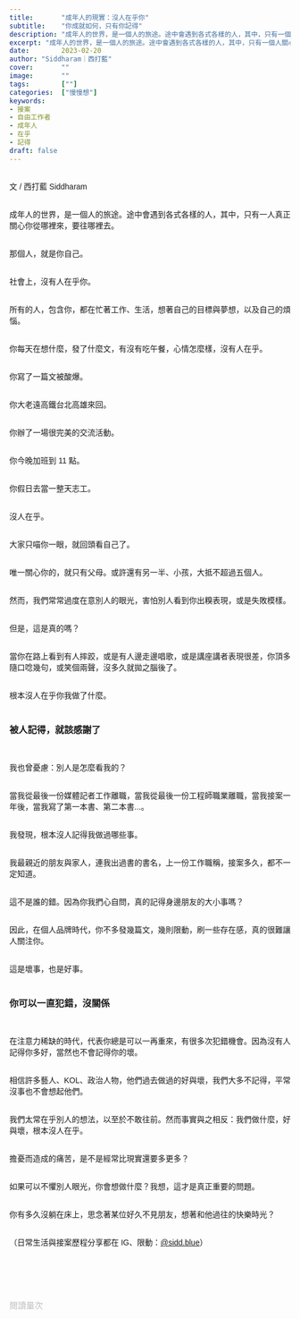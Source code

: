 ```yaml
---
title:       "成年人的現實：沒人在乎你"
subtitle:    "你成就如何，只有你記得"
description: "成年人的世界，是一個人的旅途。途中會遇到各式各樣的人，其中，只有一個人關心你從哪裡人，要往哪裡走..."
excerpt: "成年人的世界，是一個人的旅途。途中會遇到各式各樣的人，其中，只有一個人關心你從哪裡人，要往哪裡走..."
date:        2023-02-20
author: "Siddharam｜西打藍"
cover:       ""
image:       ""
tags:        [""]
categories:  ["慢慢想"]
keywords:
- 接案
- 自由工作者
- 成年人
- 在乎
- 記得
draft: false
---
```


<article style="font-family: 'Noto Sans TC', '微軟正黑體', sans-serif; font-weight: 300;">

<br>文 / 西打藍 Siddharam<br><br>

成年人的世界，是一個人的旅途。途中會遇到各式各樣的人，其中，只有一人真正關心你從哪裡來，要往哪裡去。<br><br>

那個人，就是你自己。<br><br>

社會上，沒有人在乎你。<br><br>

所有的人，包含你，都在忙著工作、生活，想著自己的目標與夢想，以及自己的煩惱。<br><br>

你每天在想什麼，發了什麼文，有沒有吃午餐，心情怎麼樣，沒有人在乎。<br><br>

你寫了一篇文被酸爆。<br><br>

你大老遠高鐵台北高雄來回。<br><br>

你辦了一場很完美的交流活動。<br><br>

你今晚加班到 11 點。<br><br>

你假日去當一整天志工。<br><br>

沒人在乎。<br><br>

大家只喵你一眼，就回頭看自己了。<br><br>

唯一關心你的，就只有父母。或許還有另一半、小孩，大抵不超過五個人。<br><br>

然而，我們常常過度在意別人的眼光，害怕別人看到你出糗表現，或是失敗模樣。<br><br>

但是，這是真的嗎？<br><br>

當你在路上看到有人摔跤，或是有人邊走邊唱歌，或是講座講者表現很差，你頂多隨口唸幾句，或笑個兩聲，沒多久就拋之腦後了。<br><br>

根本沒人在乎你我做了什麼。<br><br>

<h3 class="article-h1-color">被人記得，就該感謝了</h3><br>

我也曾憂慮：別人是怎麼看我的？<br><br>

當我從最後一份媒體記者工作離職，當我從最後一份工程師職業離職，當我接案一年後，當我寫了第一本書、第二本書...。<br><br>

我發現，根本沒人記得我做過哪些事。<br><br>

我最親近的朋友與家人，連我出過書的書名，上一份工作職稱，接案多久，都不一定知道。<br><br>

這不是誰的錯。因為你我捫心自問，真的記得身邊朋友的大小事嗎？<br><br>

因此，在個人品牌時代，你不多發幾篇文，幾則限動，刷一些存在感，真的很難讓人關注你。<br><br>

這是壞事，也是好事。<br><br>

<h3 class="article-h1-color">你可以一直犯錯，沒關係</h3><br>

在注意力稀缺的時代，代表你總是可以一再重來，有很多次犯錯機會。因為沒有人記得你多好，當然也不會記得你的壞。<br><br>

相信許多藝人、KOL、政治人物，他們過去做過的好與壞，我們大多不記得，平常沒事也不會想起他們。<br><br>

我們太常在乎別人的想法，以至於不敢往前。然而事實與之相反：我們做什麼，好與壞，根本沒人在乎。<br><br>

擔憂而造成的痛苦，是不是經常比現實還要多更多？<br><br>

如果可以不懼別人眼光，你會想做什麼？我想，這才是真正重要的問題。<br><br>

你有多久沒躺在床上，思念著某位好久不見朋友，想著和他過往的快樂時光？<br><br>


（日常生活與接案歷程分享都在 IG、限動：<a href="https://www.instagram.com/sidd.blue/" target="_blank">@sidd.blue</a>）<br><br>


<!-- <h3 class="article-h1-color"></h3><br> -->





<br><br><br>

</article>

<div style="color: #bfbfbf; font-size: 15px;" id="busuanzi_container_page_pv">
  閱讀量<span id="busuanzi_value_page_pv"></span>次
</div>

<script src="../../js/post.js"></script>




